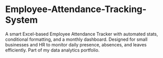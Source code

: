 # Employee-Attendance-Tracking-System
A smart Excel-based Employee Attendance Tracker with automated stats, conditional formatting, and a monthly dashboard. Designed for small businesses and HR to monitor daily presence, absences, and leaves efficiently. Part of my data analytics portfolio.
